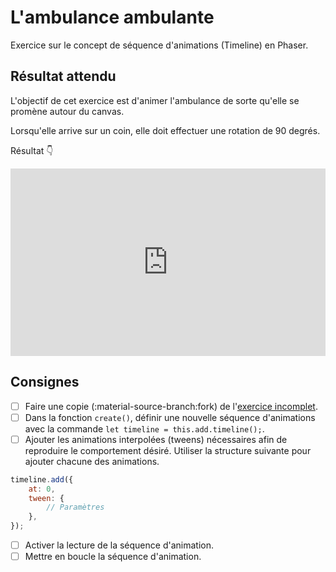# L'ambulance ambulante

Exercice sur le concept de séquence d'animations (Timeline) en Phaser.

## Résultat attendu

L'objectif de cet exercice est d'animer l'ambulance de sorte qu'elle se promène autour du canvas. 

Lorsqu'elle arrive sur un coin, elle doit effectuer une rotation de 90 degrés.

Résultat 👇

<iframe class="aspect-2-1" height="300" style="width: 100%;" scrolling="no" title="Timeline - Exercice REPONSE - UglifyJS" src="https://codepen.io/tim-momo/embed/ZENRLxv/85a5b1e07695fd5fcb8009bc467ffdd6?default-tab=result&theme-id=50173" frameborder="no" loading="lazy" allowtransparency="true" allowfullscreen="true">
  See the Pen <a href="https://codepen.io/tim-momo/pen/ZENRLxv/85a5b1e07695fd5fcb8009bc467ffdd6">
  Timeline - Exercice REPONSE - UglifyJS</a> by TIM Montmorency (<a href="https://codepen.io/tim-momo">@tim-momo</a>)
  on <a href="https://codepen.io">CodePen</a>.
</iframe> 

## Consignes

- [ ] Faire une copie (:material-source-branch:fork) de l'[exercice incomplet](https://codepen.io/tim-momo/pen/VwOQOjE).
- [ ] Dans la fonction `create()`, définir une nouvelle séquence d'animations avec la commande `let timeline = this.add.timeline();`.
- [ ] Ajouter les animations interpolées (tweens) nécessaires afin de reproduire le comportement désiré. Utiliser la structure suivante pour ajouter chacune des animations.
```js
timeline.add({
    at: 0,
    tween: {
        // Paramètres
    },
});
```
- [ ] Activer la lecture de la séquence d'animation.
- [ ] Mettre en boucle la séquence d'animation.